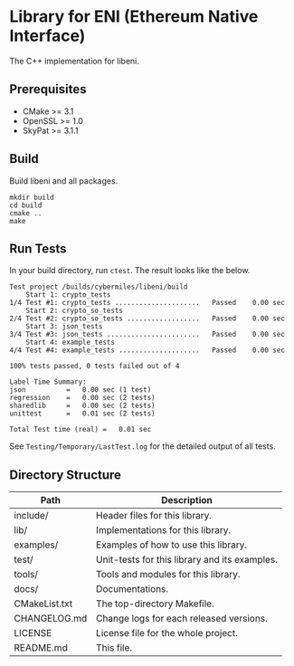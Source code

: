 Library for ENI (Ethereum Native Interface)
===========================================

The C++ implementation for libeni.

## Prerequisites

- CMake >= 3.1
- OpenSSL >= 1.0
- SkyPat >= 3.1.1

## Build

Build libeni and all packages.

```
mkdir build
cd build
cmake ..
make
```

## Run Tests

In your build directory, run `ctest`.
The result looks like the below.

```
Test project /builds/cybermiles/libeni/build
    Start 1: crypto_tests
1/4 Test #1: crypto_tests .....................   Passed    0.00 sec
    Start 2: crypto_so_tests
2/4 Test #2: crypto_so_tests ..................   Passed    0.00 sec
    Start 3: json_tests
3/4 Test #3: json_tests .......................   Passed    0.00 sec
    Start 4: example_tests
4/4 Test #4: example_tests ....................   Passed    0.00 sec

100% tests passed, 0 tests failed out of 4

Label Time Summary:
json          =   0.00 sec (1 test)
regression    =   0.00 sec (2 tests)
sharedlib     =   0.00 sec (2 tests)
unittest      =   0.01 sec (2 tests)

Total Test time (real) =   0.01 sec
```

See `Testing/Temporary/LastTest.log` for the detailed output of all tests.

## Directory Structure

| Path          | Description                                     |
| ------------- | ----------------------------------------------- |
| include/      | Header files for this library.                  |
| lib/          | Implementations for this library.               |
| examples/     | Examples of how to use this library.            |
| test/         | Unit-tests for this library and its examples.   |
| tools/        | Tools and modules for this library.             |
| docs/         | Documentations.                                 |
| CMakeList.txt | The top-directory Makefile.                     |
| CHANGELOG.md  | Change logs for each released versions.         |
| LICENSE       | License file for the whole project.             |
| README.md     | This file.                                      |
